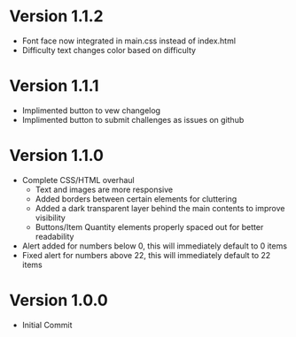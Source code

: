 # Version 1.1.2
  - Font face now integrated in main.css instead of index.html
  - Difficulty text changes color based on difficulty

# Version 1.1.1
  - Implimented button to vew changelog
  - Implimented button to submit challenges as issues on github

# Version 1.1.0
  - Complete CSS/HTML overhaul
    - Text and images are more responsive
    - Added borders between certain elements for cluttering
    - Added a dark transparent layer behind the main contents to improve visibility
    - Buttons/Item Quantity elements properly spaced out for better readability
  - Alert added for numbers below 0, this will immediately default to 0 items
  - Fixed alert for numbers above 22, this will immediately default to 22 items

# Version 1.0.0
  - Initial Commit
